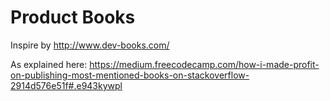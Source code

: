 # Product Books

Inspire by http://www.dev-books.com/

As explained here:
https://medium.freecodecamp.com/how-i-made-profit-on-publishing-most-mentioned-books-on-stackoverflow-2914d576e51f#.e943kywpl
